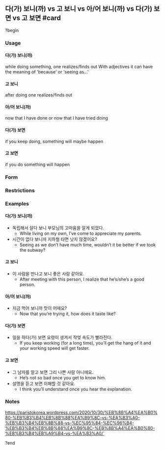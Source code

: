  ## 다(가) 보니(까) vs 고 보니 vs  아/어 보니(까) vs 다(가) 보면 vs 고 보면 #card
?begin
### Usage
#### 다(가) 보니(까)
while doing something, one realizes/finds out
With adjectives it can have the meaning of 'because' or 'seeing as...'
#### 고 보니
after doing one realizes/finds out
#### 아/어 보니(까)
now that I have done or now that I have tried doing
#### 다(가) 보면
if you keep doing, something will maybe happen
#### 고 보면
if you do something will happen
### Form
### Restrictions
### Examples
#### 다(가) 보니(까)
* 독립해서 살다 보니 부모님의 고마움을 알게 되었다.
	* While living on my own, I’ve come to appreciate my parents.
* 시간이 없다 보니까 지하철 타면 낫지 않겠어요?
	* Seeing as we don’t have much time, wouldn’t it be better if we took the subway?
#### 고 보니
* 이 사람을 만나고 보니 좋은 사람 같아요.
	* After meeting with this person, I realize that he’s/she’s a good person.
#### 아/어 보니(까)
* 지금 먹어 보니까 맛이 어때요?
	* Now that you’re trying it, how does it taste like?
#### 다(가) 보면
* 일을 하다(가) 보면 요령이 생겨서 작엊 속도가 빨라진다.
	* If you keep working (for a long time), you’ll get the hang of it and your working speed will get faster.
#### 고 보면
* 그 남자를 알고 보면 그리 나쁜 사람 아니에요.
	* He’s not so bad once you get to know him.
* 설명을 듣고 보면 이해할 것 같아요.
	* I think you’ll understand once you hear the explanation.
### Notes
https://paristokorea.wordpress.com/2020/10/30/%EB%8B%A4%EA%B0%80-%EB%B3%B4%EB%8B%88%EA%B9%8C-vs-%EA%B3%A0-%EB%B3%B4%EB%8B%88-vs-%EC%95%84-%EC%96%B4-%EB%B3%B4%EB%8B%88%EA%B9%8C-%EB%8B%A4%EA%B0%80-%EB%B3%B4%EB%A9%B4-vs-%EA%B3%A0/`
<!--SR:!2025-06-18,3,250-->
?end

